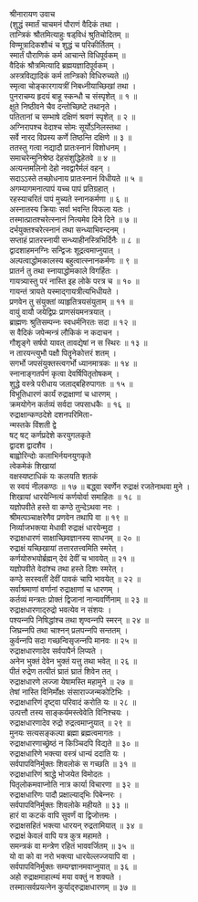 श्रीनारायण उवाच  
(शुद्धं स्मार्तं चाचमनं पौराणं वैदिकं तथा ।  
तान्त्रिकं श्रौतमित्याहुः षड्‌विधं श्रुतिचोदितम् ॥  
विण्मूत्रादिकशौचं च शुद्धं च परिकीर्तितम् ।  
स्मार्तं पौराणिकं कर्म आचान्ते विधिपूर्वकम् ॥  
वैदिकं श्रौत्रमित्यादि ब्रह्मयज्ञादिपूर्वकम् ।  
अस्त्रविद्यादिकं कर्म तान्त्रिको विधिरुच्यते ॥)  
स्मृत्वा चोङ्‌कारगायत्रीं निबध्नीयाच्छिखां तथा ।  
पुनराचम्य हृदयं बाहू स्कन्धौ च संस्पृशेत् ॥ १ ॥  
क्षुते निष्ठीवने चैव दन्तोच्छिष्टे तथानृते ।  
पतितानां च सम्भाषे दक्षिणं श्रवणं स्पृशेत् ॥ २ ॥  
अग्निरापश्च वेदाश्च सोमः सूर्योऽनिलस्तथा ।  
सर्वे नारद विप्रस्य कर्णे तिष्ठन्ति दक्षिणे ॥ ३ ॥  
ततस्तु गत्वा नद्यादौ प्रातःस्नानं विशोधनम् ।  
समाचरेन्मुनिश्रेष्ठ देहसंशुद्धिहेतवे ॥ ४ ॥  
अत्यन्तमलिनो देहो नवद्वारैर्मलं वहन् ।  
सदाऽऽस्ते तच्छोधनाय प्रातःस्नानं विधीयते ॥ ५ ॥  
अगम्यागमनात्पापं यच्च पापं प्रतिग्रहात् ।  
रहस्याचरितं पापं मुच्यते स्नानकर्मणा ॥ ६ ॥  
अस्नातस्य क्रियाः सर्वा भवन्ति विफला यतः ।  
तस्मात्प्रातश्चरेत्स्नानं नित्यमेव दिने दिने ॥ ७ ॥  
दर्भयुक्तश्चरेत्स्नानं तथा सन्ध्याभिवन्दनम् ।  
सप्ताहं प्रातरस्नायी सन्ध्याहीनस्त्रिभिर्दिनैः ॥ ८ ॥  
द्वादशाहमनग्निः सन्द्विजः शूद्रत्वमाप्नुयात् ।  
अल्पत्वाद्धोमकालस्य बहुत्वात्स्नानकर्मणः ॥ ९ ॥  
प्रातर्न तु तथा स्नायाद्धोमकाले विगर्हितः ।  
गायत्र्यास्तु परं नास्ति इह लोके परत्र च ॥ १० ॥  
गायन्तं त्रायते यस्माद्‌गायत्रीत्यभिधीयते ।  
प्रणवेन तु संयुक्तां व्याहृतित्रयसंयुताम् ॥ ११ ॥  
वायुं वायौ जयेद्विप्रः प्राणसंयमनत्रयात् ।  
ब्राह्मणः श्रुतिसम्पन्‍नः स्वधर्मनिरतः सदा ॥ १२ ॥  
स वैदिकं जपेन्मन्त्रं लौकिकं न कदाचन ।  
गौशृङ्‌गे सर्षपो यावत् तावद्येषां न स स्थिरः ॥ १३ ॥  
न तारयन्त्युभौ पक्षौ पितॄनेकोत्तरं शतम् ।  
सगर्भो जपसंयुक्तस्त्वगर्भो ध्यानमात्रकः ॥ १४ ॥  
स्नानाङ्‌गतर्पणं कृत्वा देवर्षिपितृतोषकम् ।  
शुद्धे वस्त्रे परीधाय जलाद्‌बहिरुपागतः ॥ १५ ॥  
विभूतिधारणं कार्यं रुद्राक्षाणां च धारणम् ।  
क्रमयोगेन कर्तव्यं सर्वदा जपसाधकैः ॥ १६ ॥  
रुद्राक्षान्कण्ठदेशे दशनपरिमिता-  
     न्मस्तके विंशती द्वे  
षट् षट् कर्णप्रदेशे करयुगलकृते  
     द्वादश द्वादशैव ।  
बाह्वोरिन्दोः कलाभिर्नयनयुगकृते  
     त्वेकमेकं शिखायां  
वक्षस्यष्टाधिकं यः कलयति शतकं  
     स स्वयं नीलकण्ठः ॥ १७ ॥
बद्ध्वा स्वर्णेन रुद्राक्षं रजतेनाथवा मुने ।  
शिखायां धारयेन्‍नित्यं कर्णयोर्वा समाहितः ॥ १८ ॥  
यज्ञोपवीते हस्ते वा कण्ठे तुन्देऽथवा नरः ।  
श्रीमत्पञ्चाक्षरेणैव प्रणवेन तथापि वा ॥ १९ ॥  
निर्व्याजभक्त्या मेधावी रुद्राक्षं धारयेन्मुदा ।  
रुद्राक्षधारणं साक्षाच्छिवज्ञानस्य साधनम् ॥ २० ॥  
रुद्राक्षं यच्छिखायां तत्तारतत्त्वमिति स्मरेत् ।  
कर्णयोरुभयोर्ब्रह्मन् देवं देवीं च भावयेत् ॥ २१ ॥  
यज्ञोपवीते वेदांश्च तथा हस्ते दिशः स्मरेत् ।  
कण्ठे सरस्वतीं देवीं पावकं चापि भावयेत् ॥ २२ ॥  
सर्वाश्रमाणां वर्णानां रुद्राक्षाणां च धारणम् ।  
कर्तव्यं मन्त्रतः प्रोक्तं द्विजानां नान्यवर्णिनाम् ॥ २३ ॥  
रुद्राक्षधारणाद्‌रुद्रो भवत्येव न संशयः ।  
पश्यन्‍नपि निषिद्धांश्च तथा शृण्वन्‍नपि स्मरन् ॥ २४ ॥  
जिघ्रन्‍नपि तथा चाश्नन् प्रलपन्‍नपि सन्ततम् ।  
कुर्वन्‍नपि सदा गच्छन्विसृजन्‍नपि मानवः ॥ २५ ॥  
रुद्राक्षधारणादेव सर्वपापैर्न लिप्यते ।  
अनेन भुक्तं देवेन भुक्तं यत्तु तथा भवेत् ॥ २६ ॥  
पीतं रुद्रेण तत्पीतं घ्रातं घ्रातं शिवेन तत् ।  
रुद्राक्षधारणे लज्जा येषामस्ति महामुने ॥ २७ ॥  
तेषां नास्ति विनिर्मोक्षः संसाराज्जन्मकोटिभिः ।  
रुद्राक्षधारिणं दृष्ट्‌वा परिवादं करोति यः ॥ २८ ॥  
उत्पत्तौ तस्य साङ्‌कर्यमस्त्वेवेति विनिश्चयः ।  
रुद्राक्षधारणादेव रुद्रो रुद्रत्वमाप्नुयात् ॥ २९ ॥  
मुनयः सत्यसङ्‌कल्पा ब्रह्मा ब्रह्मत्वमागतः ।  
रुद्राक्षधारणाच्छ्रेष्ठं न किञ्चिदपि विद्यते ॥ ३० ॥  
रुद्राक्षधारिणे भक्त्या वस्त्रं धान्यं ददाति यः ।  
सर्वपापविनिर्मुक्तः शिवलोकं स गच्छति ॥ ३१ ॥  
रुद्राक्षधारिणं श्राद्धे भोजयेत विमोदतः ।  
पितृलोकमवाप्नोति नात्र कार्या विचारणा ॥ ३२ ॥  
रुद्राक्षधारिणः पादौ प्रक्षाल्याद्‌‍भिः पिबेन्‍नरः ।  
सर्वपापविनिर्मुक्तः शिवलोके महीयते ॥ ३३ ॥  
हारं वा कटकं वापि सुवर्णं वा द्विजोत्तमः ।  
रुद्राक्षसहितं भक्त्या धारयन् रुद्रतामियात् ॥ ३४ ॥  
रुद्राक्षं केवलं वापि यत्र कुत्र महामते ।  
समन्त्रकं वा मन्त्रेण रहितं भाववर्जितम् ॥ ३५ ॥  
यो वा को वा नरो भक्त्या धारयेल्लज्जयापि वा ।  
सर्वपापविनिर्मुक्तः सम्यग्ज्ञानमवाप्नुयात् ॥ ३६ ॥  
अहो रुद्राक्षमाहात्म्यं मया वक्तुं न शक्यते ।  
तस्मात्सर्वप्रयत्‍नेन कुर्याद्‌रुद्राक्षधारणम् ॥ ३७ ॥
